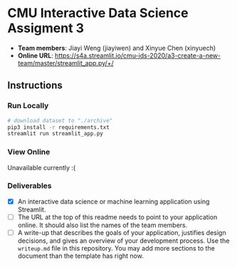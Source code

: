 # CMU Interactive Data Science Assigment 3

* **Team members**: Jiayi Weng (jiayiwen) and Xinyue Chen (xinyuech)
* **Online URL**: https://s4a.streamlit.io/cmu-ids-2020/a3-create-a-new-team/master/streamlit_app.py/+/

## Instructions

### Run Locally

```bash
# download dataset to "./archive"
pip3 install -r requirements.txt
streamlit run streamlit_app.py
```

### View Online

Unavailable currently :(

### Deliverables

- [x] An interactive data science or machine learning application using Streamlit.
- [ ] The URL at the top of this readme needs to point to your application online. It should also list the names of the team members. 
- [ ] A write-up that describes the goals of your application, justifies design decisions, and gives an overview of your development process. Use the `writeup.md` file in this repository. You may add more sections to the document than the template has right now.
